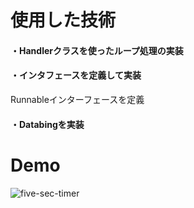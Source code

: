 # 使用した技術
#### ・Handlerクラスを使ったループ処理の実装
#### ・インタフェースを定義して実装
Runnableインターフェースを定義
#### ・Databingを実装

# Demo
![five-sec-timer](https://user-images.githubusercontent.com/38001967/69901239-52aeec00-13c2-11ea-8ccf-4913026d5058.gif)
